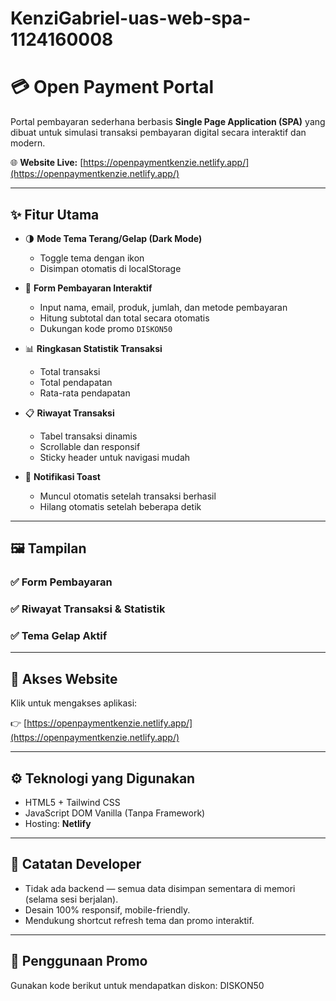 # KenziGabriel-uas-web-spa-1124160008
# 💳 Open Payment Portal

Portal pembayaran sederhana berbasis **Single Page Application (SPA)** yang dibuat untuk simulasi transaksi pembayaran digital secara interaktif dan modern.

🌐 **Website Live:** [https://openpaymentkenzie.netlify.app/](https://openpaymentkenzie.netlify.app/)

---

## ✨ Fitur Utama

- 🌗 **Mode Tema Terang/Gelap (Dark Mode)**
  - Toggle tema dengan ikon
  - Disimpan otomatis di localStorage

- 🧾 **Form Pembayaran Interaktif**
  - Input nama, email, produk, jumlah, dan metode pembayaran
  - Hitung subtotal dan total secara otomatis
  - Dukungan kode promo `DISKON50`

- 📊 **Ringkasan Statistik Transaksi**
  - Total transaksi
  - Total pendapatan
  - Rata-rata pendapatan

- 📋 **Riwayat Transaksi**
  - Tabel transaksi dinamis
  - Scrollable dan responsif
  - Sticky header untuk navigasi mudah

- 🔔 **Notifikasi Toast**
  - Muncul otomatis setelah transaksi berhasil
  - Hilang otomatis setelah beberapa detik

---

## 🖼️ Tampilan

### ✅ Form Pembayaran

### ✅ Riwayat Transaksi & Statistik

### ✅ Tema Gelap Aktif

---

## 🔗 Akses Website

Klik untuk mengakses aplikasi:

👉 [https://openpaymentkenzie.netlify.app/](https://openpaymentkenzie.netlify.app/)

---

## ⚙️ Teknologi yang Digunakan

- HTML5 + Tailwind CSS
- JavaScript DOM Vanilla (Tanpa Framework)
- Hosting: **Netlify**

---

## 🧠 Catatan Developer

- Tidak ada backend — semua data disimpan sementara di memori (selama sesi berjalan).
- Desain 100% responsif, mobile-friendly.
- Mendukung shortcut refresh tema dan promo interaktif.

---

## 📌 Penggunaan Promo

Gunakan kode berikut untuk mendapatkan diskon:
DISKON50
